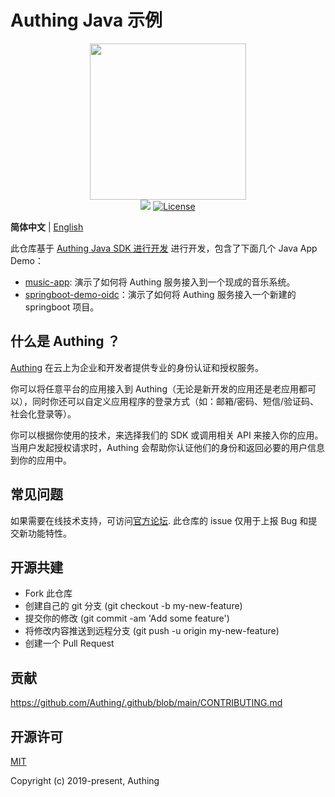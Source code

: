 # Authing Java 示例

<div align=center>
  <img width="250" src="https://files.authing.co/authing-console/authing-logo-new-20210924.svg" />
</div>

<div align="center">
    <a href="https://forum.authing.cn/" target="_blank"><img src="https://img.shields.io/badge/chat-forum-blue" /></a>
    <a href="https://opensource.org/licenses/MIT" target="_blank"><img src="https://img.shields.io/badge/License-MIT-success" alt="License"></a>
</div>

**简体中文** | [English](./README.md)


此仓库基于 [Authing Java SDK 进行开发](https://github.com/Authing/authing-py-sdk) 进行开发，包含了下面几个 Java App Demo：

- [music-app](./music-app/): 演示了如何将 Authing 服务接入到一个现成的音乐系统。
- [springboot-demo-oidc](./springboot-demo-oidc/)：演示了如何将 Authing 服务接入一个新建的 springboot 项目。


## 什么是 Authing ？

[Authing](https://authing.co/) 在云上为企业和开发者提供专业的身份认证和授权服务。

你可以将任意平台的应用接入到 Authing（无论是新开发的应用还是老应用都可以），同时你还可以自定义应用程序的登录方式（如：邮箱/密码、短信/验证码、社会化登录等）。

你可以根据你使用的技术，来选择我们的 SDK 或调用相关 API 来接入你的应用。当用户发起授权请求时，Authing 会帮助你认证他们的身份和返回必要的用户信息到你的应用中。

## 常见问题

如果需要在线技术支持，可访问[官方论坛](https://forum.authing.cn/). 此仓库的 issue 仅用于上报 Bug 和提交新功能特性。

## 开源共建

- Fork 此仓库
- 创建自己的 git 分支 (git checkout -b my-new-feature)
- 提交你的修改 (git commit -am 'Add some feature')
- 将修改内容推送到远程分支 (git push -u origin my-new-feature)
- 创建一个 Pull Request

## 贡献

https://github.com/Authing/.github/blob/main/CONTRIBUTING.md


## 开源许可

[MIT](https://opensource.org/licenses/MIT)

Copyright (c) 2019-present, Authing